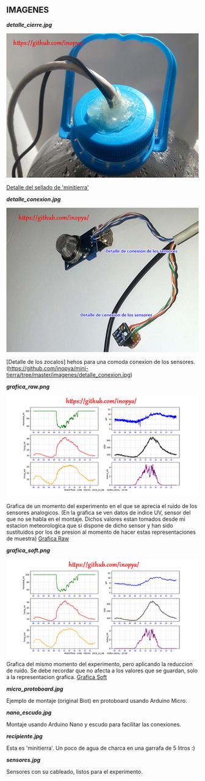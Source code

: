 ## IMAGENES

***detalle_cierre.jpg***

![](./pics/detalle_cierre.jpg)

[Detalle del sellado de 'minitierra'](https://github.com/inopya/mini-tierra/tree/master/imagenes/detalle_cierre.jpg)

***detalle_conexion.jpg***

![](./pics/detalle_conexion.jpg)

[Detalle de los zocalos] hehos para una comoda conexion de los sensores.(https://github.com/inopya/mini-tierra/tree/master/imagenes/detalle_conexion.jpg)

***grafica_raw.png***

![](./pics/grafica_raw.png)

Grafica de un momento del experimento en el que se aprecia el ruido de los sensores analogicos.
(En la grafica se ven datos de indice UV, sensor del que no se habla en el montaje. Dichos valores estan tomados desde mi estacion meteorologica que si dispone de dicho sensor y han sido sustituidos por los de presion al momento de hacer estas representaciones de muestra)
[Grafica Raw](https://github.com/inopya/mini-tierra/tree/master/imagenes/grafica_raw.png)

***grafica_soft.png***

![](./pics/grafica_soft.png)
Grafica del mismo momento del experimento, pero aplicando la reduccion de ruido.
Se debe recordar que no afecta a los valores que se guardan, solo a la representacion grafica.
[Grafica Soft](https://github.com/inopya/mini-tierra/tree/master/imagenes/grafica_soft.png)

***micro_protoboard.jpg***

Ejemplo de montaje (original Biot) en protoboard usando Arduino Micro. 


***nano_escudo.jpg***

Montaje usando Arduino Nano y escudo para facilitar las conexiones.


***recipiente.jpg***

Esta es 'minitierra'. Un poco de agua de charca en una garrafa de 5 litros :)


***sensores.jpg***

Sensores con su cableado, listos para el experimento.

